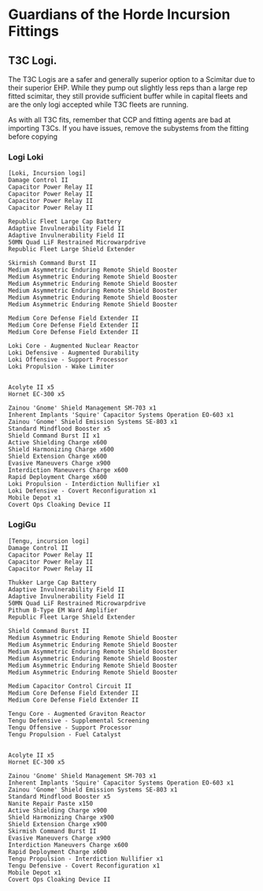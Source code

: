 # Guardians of the Horde Incursion Fittings

## T3C Logi.

The T3C Logis are a safer and generally superior option to a Scimitar due to their superior EHP. While they pump out slightly less reps than a large rep fitted scimitar, they still provide sufficient buffer while in capital fleets and are the only logi accepted while T3C fleets are running.

As with all T3C fits, remember that CCP and fitting agents are bad at importing T3Cs. If you have issues, remove the subystems from the fitting before copying

### Logi Loki

```
[Loki, Incursion logi]
Damage Control II
Capacitor Power Relay II
Capacitor Power Relay II
Capacitor Power Relay II
Capacitor Power Relay II

Republic Fleet Large Cap Battery
Adaptive Invulnerability Field II
Adaptive Invulnerability Field II
50MN Quad LiF Restrained Microwarpdrive
Republic Fleet Large Shield Extender

Skirmish Command Burst II
Medium Asymmetric Enduring Remote Shield Booster
Medium Asymmetric Enduring Remote Shield Booster
Medium Asymmetric Enduring Remote Shield Booster
Medium Asymmetric Enduring Remote Shield Booster
Medium Asymmetric Enduring Remote Shield Booster
Medium Asymmetric Enduring Remote Shield Booster

Medium Core Defense Field Extender II
Medium Core Defense Field Extender II
Medium Core Defense Field Extender II

Loki Core - Augmented Nuclear Reactor
Loki Defensive - Augmented Durability
Loki Offensive - Support Processor
Loki Propulsion - Wake Limiter


Acolyte II x5
Hornet EC-300 x5

Zainou 'Gnome' Shield Management SM-703 x1
Inherent Implants 'Squire' Capacitor Systems Operation EO-603 x1
Zainou 'Gnome' Shield Emission Systems SE-803 x1
Standard Mindflood Booster x5
Shield Command Burst II x1
Active Shielding Charge x600
Shield Harmonizing Charge x600
Shield Extension Charge x600
Evasive Maneuvers Charge x900
Interdiction Maneuvers Charge x600
Rapid Deployment Charge x600
Loki Propulsion - Interdiction Nullifier x1
Loki Defensive - Covert Reconfiguration x1
Mobile Depot x1
Covert Ops Cloaking Device II
```

### LogiGu

```
[Tengu, incursion logi]
Damage Control II
Capacitor Power Relay II
Capacitor Power Relay II
Capacitor Power Relay II

Thukker Large Cap Battery
Adaptive Invulnerability Field II
Adaptive Invulnerability Field II
50MN Quad LiF Restrained Microwarpdrive
Pithum B-Type EM Ward Amplifier
Republic Fleet Large Shield Extender

Shield Command Burst II
Medium Asymmetric Enduring Remote Shield Booster
Medium Asymmetric Enduring Remote Shield Booster
Medium Asymmetric Enduring Remote Shield Booster
Medium Asymmetric Enduring Remote Shield Booster
Medium Asymmetric Enduring Remote Shield Booster
Medium Asymmetric Enduring Remote Shield Booster

Medium Capacitor Control Circuit II
Medium Core Defense Field Extender II
Medium Core Defense Field Extender II

Tengu Core - Augmented Graviton Reactor
Tengu Defensive - Supplemental Screening
Tengu Offensive - Support Processor
Tengu Propulsion - Fuel Catalyst


Acolyte II x5
Hornet EC-300 x5

Zainou 'Gnome' Shield Management SM-703 x1
Inherent Implants 'Squire' Capacitor Systems Operation EO-603 x1
Zainou 'Gnome' Shield Emission Systems SE-803 x1
Standard Mindflood Booster x5
Nanite Repair Paste x150
Active Shielding Charge x900
Shield Harmonizing Charge x900
Shield Extension Charge x900
Skirmish Command Burst II
Evasive Maneuvers Charge x900
Interdiction Maneuvers Charge x600
Rapid Deployment Charge x600
Tengu Propulsion - Interdiction Nullifier x1
Tengu Defensive - Covert Reconfiguration x1
Mobile Depot x1
Covert Ops Cloaking Device II
```
